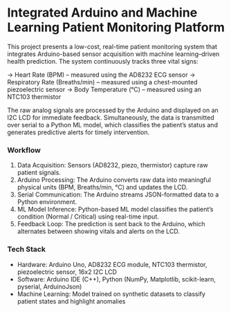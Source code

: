 # Integrated Arduino and Machine Learning Patient Monitoring Platform
This project presents a low-cost, real-time patient monitoring system that integrates Arduino-based sensor acquisition with machine learning–driven health prediction. The system continuously tracks three vital signs:

-> Heart Rate (BPM) – measured using the AD8232 ECG sensor
-> Respiratory Rate (Breaths/min) – measured using a chest-mounted piezoelectric sensor
-> Body Temperature (°C) – measured using an NTC103 thermistor

The raw analog signals are processed by the Arduino and displayed on an I2C LCD for immediate feedback. Simultaneously, the data is transmitted over serial to a Python ML model, which classifies the patient’s status and generates predictive alerts for timely intervention.

### Workflow
1) Data Acquisition: Sensors (AD8232, piezo, thermistor) capture raw patient signals.
2) Arduino Processing: The Arduino converts raw data into meaningful physical units (BPM, Breaths/min, °C) and updates the LCD.
3) Serial Communication: The Arduino streams JSON-formatted data to a Python environment.
4) ML Model Inference: Python-based ML model classifies the patient’s condition (Normal / Critical) using real-time input.
5) Feedback Loop: The prediction is sent back to the Arduino, which alternates between showing vitals and alerts on the LCD.

### Tech Stack
- Hardware: Arduino Uno, AD8232 ECG module, NTC103 thermistor, piezoelectric sensor, 16x2 I2C LCD
- Software: Arduino IDE (C++), Python (NumPy, Matplotlib, scikit-learn, pyserial, ArduinoJson)
- Machine Learning: Model trained on synthetic datasets to classify patient states and highlight anomalies
